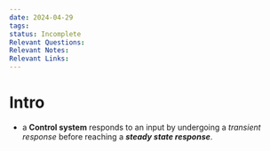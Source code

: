 ```yaml
---
date: 2024-04-29
tags: 
status: Incomplete
Relevant Questions: 
Relevant Notes: 
Relevant Links:
---
```


# Intro
- a **Control system** responds to an input by undergoing a *transient response* before reaching a ***steady state response***. 